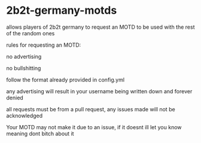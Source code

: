 # 2b2t-germany-motds
allows players of 2b2t germany to request an MOTD to be used with the rest of the random ones


rules for requesting an MOTD:

no advertising

no bullshitting

follow the format already provided in config.yml

any advertising will result in your username being written down and forever denied

all requests must be from a pull request, any issues made will not be acknowledged

Your MOTD may not make it due to an issue, if it doesnt ill let you know meaning dont bitch about it

